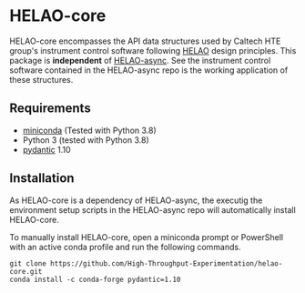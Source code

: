 # HELAO-core

HELAO-core encompasses the API data structures used by Caltech HTE group's instrument control software following [HELAO](https://doi.org/10.26434/chemrxiv-2021-kr87t) design principles. This package is **independent** of [HELAO-async](https://github.com/High-Throughput-Experimentation/helao-async). See the instrument control software contained in the HELAO-async repo is the working application of these structures.


## Requirements

- [miniconda](https://docs.conda.io/en/latest/miniconda.html) (Tested with Python 3.8)
- Python 3 (tested with Python 3.8)
- [pydantic](https://github.com/pydantic/pydantic) 1.10


## Installation

As HELAO-core is a dependency of HELAO-async, the executig the environment setup scripts in the HELAO-async repo will automatically install HELAO-core.

To manually install HELAO-core, open a miniconda prompt or PowerShell with an active conda profile and run the following commands.

    git clone https://github.com/High-Throughput-Experimentation/helao-core.git
    conda install -c conda-forge pydantic=1.10